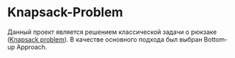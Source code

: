 # Knapsack-Problem
Данный проект является решением классической задачи о рюкзаке ([Knapsack problem](https://neerc.ifmo.ru/wiki/index.php?title=%D0%97%D0%B0%D0%B4%D0%B0%D1%87%D0%B0_%D0%BE_%D1%80%D1%8E%D0%BA%D0%B7%D0%B0%D0%BA%D0%B5)). В качестве основного подхода был выбран Bottom-up Approach.
